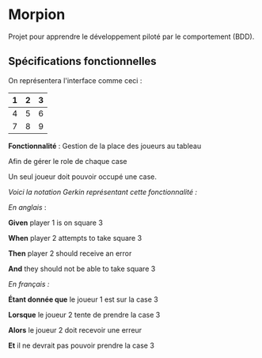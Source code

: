 # Morpion

Projet pour apprendre le développement piloté par le comportement (BDD).

## Spécifications fonctionnelles

On représentera l'interface comme ceci :

| 1 | 2 | 3 |
|---|---|---
| 4 | 5 | 6 |
| 7 | 8 | 9 |

**Fonctionnalité** : Gestion de la place des joueurs au tableau

Afin de gérer le role de chaque case

Un seul joueur doit pouvoir occupé une case.

*Voici la notation Gerkin représentant cette fonctionnalité :*

*En anglais* :

**Given** player 1 is on square 3

**When** player 2 attempts to take square 3

**Then** player 2 should receive an error

**And** they should not be able to take square 3

*En français :*

**Étant donnée que** le joueur 1 est sur la case 3

**Lorsque** le joueur 2 tente de prendre la case 3

**Alors** le joueur 2 doit recevoir une erreur

**Et** il ne devrait pas pouvoir prendre la case 3
